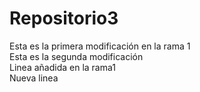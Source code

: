 # Repositorio3
Esta es la primera modificación en la rama 1
<br>
Esta es la segunda modificación
<br>
Linea añadida en la rama1
<br>
Nueva linea
